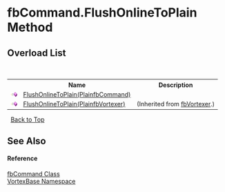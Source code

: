# fbCommand.FlushOnlineToPlain Method 
 


## Overload List
&nbsp;<table><tr><th></th><th>Name</th><th>Description</th></tr><tr><td>![Public method](media/pubmethod.gif "Public method")</td><td><a href="M_VortexBase_fbCommand_FlushOnlineToPlain.md">FlushOnlineToPlain(PlainfbCommand)</a></td><td /></tr><tr><td>![Public method](media/pubmethod.gif "Public method")</td><td><a href="M_VortexBase_fbVortexer_FlushOnlineToPlain.md">FlushOnlineToPlain(PlainfbVortexer)</a></td><td> (Inherited from <a href="T_VortexBase_fbVortexer.md">fbVortexer</a>.)</td></tr></table>&nbsp;
<a href="#fbcommand.flushonlinetoplain-method">Back to Top</a>

## See Also


#### Reference
<a href="T_VortexBase_fbCommand.md">fbCommand Class</a><br /><a href="N_VortexBase.md">VortexBase Namespace</a><br />